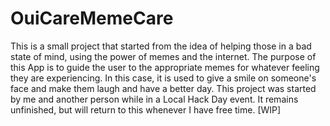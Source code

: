 # OuiCareMemeCare
This is a small project that started from the idea of helping those in a bad state of mind, using the power of memes and the internet.
The purpose of this App is to guide the user to the appropriate memes for whatever feeling they are experiencing. In this case, it is
used to give a smile on someone's face and make them laugh and have a better day. This project was started by me and another person
while in a Local Hack Day event. It remains unfinished, but will return to this whenever I have free time. [WIP]
